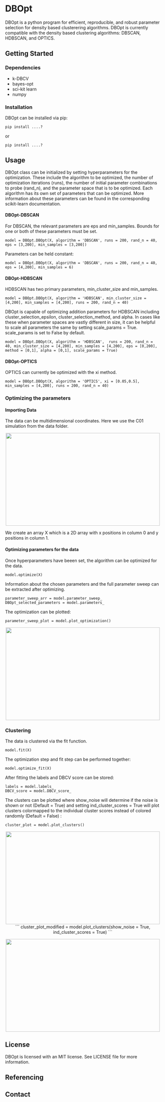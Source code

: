 # DBOpt

DBOpt is a python program for efficient, reproducible, and robust parameter selection for density based clusterering algorithms. DBOpt is currently compatible with the density based clustering algorithms: DBSCAN, HDBSCAN, and OPTICS.

## Getting Started
### Dependencies
- k-DBCV
- bayes-opt
- sci-kit learn
- numpy
### Installation
DBOpt can be installed via pip:
```
pip install ....?
```
or
```
pip install ....?
```

## Usage
DBOpt class can be initialized by setting hyperparameters for the optimization. These include the algorithm to be optimized, the number of optimization iterations (runs), the number of initial parameter combinations to probe (rand_n), and the parameter space that is to be optimized. Each algorithm has its own set of parameters that can be optimized. More information about these parameters can be found in the corresponding scikit-learn documentation.

#### DBOpt-DBSCAN 
For DBSCAN, the relevant parameters are eps and min_samples. Bounds for one or both of these parameters must be set. 
```
model = DBOpt.DBOpt(X, algorithm = 'DBSCAN', runs = 200, rand_n = 40, eps = [3,200], min_samples = [3,200])
```
Parameters can be held constant:
```
model = DBOpt.DBOpt(X, algorithm = 'DBSCAN', runs = 200, rand_n = 40, eps = [4,200], min_samples = 6)
```
#### DBOpt-HDBSCAN
HDBSCAN has two primary parameters, min_cluster_size and min_samples.
```
model = DBOpt.DBOpt(X, algorithm = 'HDBSCAN', min_cluster_size = [4,200], min_samples = [4,200], runs = 200, rand_n = 40)
```
DBOpt is capable of optimizing addition parameters for HDBSCAN including cluster_selection_epsilon, cluster_selection_method, and alpha.
In cases like these when parameter spaces are vastly different in size, it can be helpful to scale all parameters the same by setting scale_params = True. scale_params is set to False by default.
```
model = DBOpt.DBOpt(X, algorithm = 'HDBSCAN',  runs = 200, rand_n = 40, min_cluster_size = [4,200], min_samples = [4,200], eps = [0,200], method = [0,1], alpha = [0,1], scale_params = True)
```
#### DBOpt-OPTICS
OPTICS can currently be optimized with the xi method.
```
model = DBOpt.DBOpt(X, algorithm = 'OPTICS', xi = [0.05,0.5], min_samples = [4,200], runs = 200, rand_n = 40)
```
### Optimizing the parameters
#### Importing Data
The data can be multidimensional coordinates. Here we use the C01 simulation from the data folder.
<p align="center">
  <img width="500" height="300" src=![scatter_plot](https://github.com/user-attachments/assets/c97e81a7-3b86-42c3-8e87-4c35ceb96874)
</p>

We create an array X which is a 2D array with x positions in column 0 and y positions in column 1.
#### Optimizing parameters for the data
Once hyperparameters have beeen set, the algorithm can be optimized for the data. 
```
model.optimize(X)
```
Information about the chosen parameters and the full parameter sweep can be extracted after optimizing.
```
parameter_sweep_arr = model.parameter_sweep_
DBOpt_selected_parameters = model.parameters_
```
The optimization can be plotted:
```
parameter_sweep_plot = model.plot_optimization()
```
<p align="center">
  <img width="500" height="300" src=![image](https://github.com/user-attachments/assets/4a3fe62c-e059-4bb7-90cc-d20f7d294179)
</p>
  
### Clustering
The data is clustered via the fit function.
```
model.fit(X)
```
The optimization step and fit step can be performed together:
```
model.optimize_fit(X)
```
After fitting the labels and DBCV score can be stored:
```
labels = model.labels_
DBCV_score = model.DBCV_score_
```
The clusters can be plotted where show_noise will determine if the noise is shown or not (Default = True) and setting ind_cluster_scores = True will plot clusters colormapped to the individual cluster scores instead of colored randomly (Default = False) :
```
cluster_plot = model.plot_clusters()
```
<p align="center">
  <img width="500" height="300" src=![image](https://github.com/user-attachments/assets/e7217963-6de8-4155-a87a-e5f3fef62f13)
</p>
```
cluster_plot_modified = model.plot_clusters(show_noise = True, ind_cluster_scores = True)
```
<p align="center">
  <img width="500" height="300" src=![image](https://github.com/user-attachments/assets/7cd0f56c-e724-4e92-a9c5-68c40413435b)
</p>

## License
DBOpt is licensed with an MIT license. See LICENSE file for more information.
## Referencing

## Contact 

